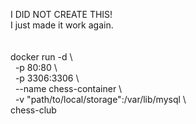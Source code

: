I DID NOT CREATE THIS!\
I just made it work again.\
\
\
docker run -d \\\
&nbsp;&nbsp;-p 80:80 \\\
&nbsp;&nbsp;-p 3306:3306 \\\
&nbsp;&nbsp;--name chess-container \\\
&nbsp;&nbsp;-v "path/to/local/storage":/var/lib/mysql \\\
chess-club
